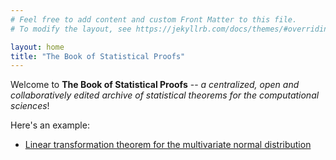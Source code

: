 ```yaml
---
# Feel free to add content and custom Front Matter to this file.
# To modify the layout, see https://jekyllrb.com/docs/themes/#overriding-theme-defaults

layout: home
title: "The Book of Statistical Proofs"
---
```



Welcome to **The Book of Statistical Proofs** -- *a centralized, open and collaboratively edited archive of statistical theorems for the computational sciences*!

Here's an example:

- [Linear transformation theorem for the multivariate normal distribution](Proofs/mvn-ltt.md)